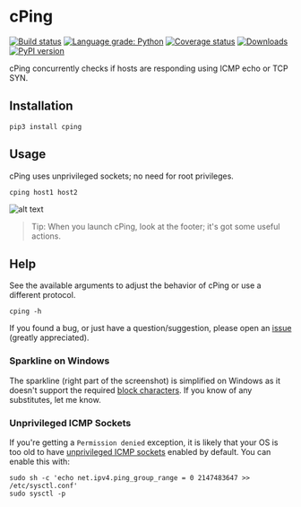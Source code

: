 # cPing

[![Build status](https://img.shields.io/github/workflow/status/hSaria/cPing/CI/main)](https://github.com/hSaria/cPing/actions?query=workflow%3ACI)
[![Language grade: Python](https://img.shields.io/lgtm/grade/python/github/hSaria/cPing)](https://lgtm.com/projects/g/hSaria/cPing/context:python)
[![Coverage status](https://coveralls.io/repos/github/hSaria/cPing/badge.svg)](https://coveralls.io/github/hSaria/cPing)
[![Downloads](https://static.pepy.tech/personalized-badge/cping?period=total&units=international_system&left_color=grey&right_color=brightgreen&left_text=downloads)](https://pepy.tech/project/cping)
[![PyPI version](https://badge.fury.io/py/cping.svg)](https://badge.fury.io/py/cping)

cPing concurrently checks if hosts are responding using ICMP echo or TCP SYN.

## Installation

    pip3 install cping

## Usage

cPing uses unprivileged sockets; no need for root privileges.

    cping host1 host2

![alt text](https://github.com/hSaria/cPing/raw/main/.github/example_1.png "Example output")

> Tip: When you launch cPing, look at the footer; it's got some useful actions.

## Help

See the available arguments to adjust the behavior of cPing or use a different protocol.

    cping -h

If you found a bug, or just have a question/suggestion, please open an [issue](https://github.com/hSaria/cPing/issues/new/choose) (greatly appreciated).

### Sparkline on Windows

The sparkline (right part of the screenshot) is simplified on Windows as it doesn't support the required [block characters](https://w.wiki/zKh). If you know of any substitutes, let me know.

### Unprivileged ICMP Sockets

If you're getting a `Permission denied` exception, it is likely that your OS is
too old to have [unprivileged ICMP sockets](https://fedoraproject.org/wiki/Changes/EnableSysctlPingGroupRange#Detailed_Description) enabled by default. You can enable
this with:

```shell
sudo sh -c 'echo net.ipv4.ping_group_range = 0 2147483647 >> /etc/sysctl.conf'
sudo sysctl -p
```
